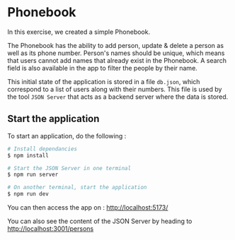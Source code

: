 # Phonebook

In this exercise, we created a simple Phonebook.

The Phonebook has the ability to add person, update & delete a person as well as its phone number. Person's names should be unique, which means that users cannot add names that already exist in the Phonebook. A search field is also available in the app to filter the people by their name.

This initial state of the application is stored in a file `db.json`, which correspond to a list of users along with their numbers. This file is used by the tool `JSON Server` that acts as a backend server where the data is stored.

## Start the application

To start an application, do the following :

```bash
# Install dependancies
$ npm install

# Start the JSON Server in one terminal
$ npm run server

# On another terminal, start the application
$ npm run dev
```

You can then access the app on : [http://localhost:5173/](http://localhost:5173/)

You can also see the content of the JSON Server by heading to [http://localhost:3001/persons](http://localhost:3001/persons)
